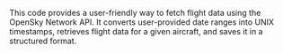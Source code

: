 This code provides a user-friendly way to fetch flight data using the OpenSky Network API. It converts user-provided date ranges into UNIX timestamps, retrieves flight data for a given aircraft, and saves it in a structured format. 
